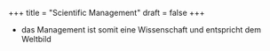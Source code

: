 +++
title = "Scientific Management"
draft = false
+++

-   das Management ist somit eine Wissenschaft und entspricht dem Weltbild